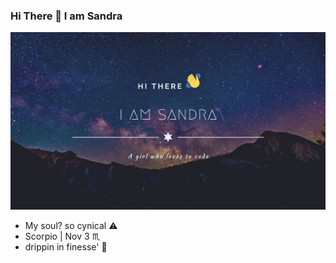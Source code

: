 ### Hi There 👋 I am Sandra 
![](images/images.jpg)
- My soul? so cynical ⚠️
- Scorpio | Nov 3⁣ ♏
- drippin in finesse' 💯
